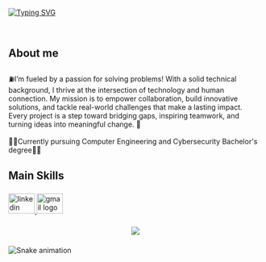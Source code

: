 <a href="https://git.io/typing-svg"><img src="https://readme-typing-svg.demolab.com?font=Ubuntu&pause=1000&color=1C9F52&width=435&lines=Nice+to+meet+you%2C+it's+David+Guerrero!;Computer+Engineering+%26+Cybersecurity+Student" alt="Typing SVG" /></a>

<br clear="both">

<p align="right"></p>

###

<p align="left"></p>

###

<h2 align="left">About me</h2>

###

<p align="left">⛽I’m fueled by a passion for solving problems! With a solid technical background, I thrive at the intersection of technology and human connection. My mission is to empower collaboration, build innovative solutions, and tackle real-world challenges that make a lasting impact. Every project is a step toward bridging gaps, inspiring teamwork, and turning ideas into meaningful change. 🔄️<br><br>👨‍💻Currently pursuing Computer Engineering and Cybersecurity Bachelor's degree👨‍💻</p>

###

<h2 align="left">Main Skills</h2>

###

<div align="left">
</div>

###

<div align="left">
  <a href="https://www.linkedin.com/in/david-guerrero-alvarez/" target="_blank">
    <img src="https://raw.githubusercontent.com/maurodesouza/profile-readme-generator/master/src/assets/icons/social/linkedin/default.svg" width="52" height="40" alt="linkedin logo"  />
  </a>
  <a href="david.guerrero0204@gmail.com" target="_blank">
    <img src="https://raw.githubusercontent.com/maurodesouza/profile-readme-generator/master/src/assets/icons/social/gmail/default.svg" width="52" height="40" alt="gmail logo"  />
  </a>
</div>

###

<div align="center">
  <img src="https://profile-counter.glitch.me/krieger-dev/count.svg?"  />
</div>

###

<img src="https://raw.githubusercontent.com/krieger-dev/krieger-dev/output/snake.svg" alt="Snake animation" />

###
